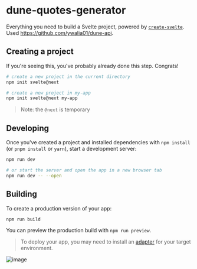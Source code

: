 # dune-quotes-generator

Everything you need to build a Svelte project, powered by [`create-svelte`](https://github.com/sveltejs/kit/tree/master/packages/create-svelte).
Used https://github.com/ywalia01/dune-api.

## Creating a project

If you're seeing this, you've probably already done this step. Congrats!

```bash
# create a new project in the current directory
npm init svelte@next

# create a new project in my-app
npm init svelte@next my-app
```

> Note: the `@next` is temporary

## Developing

Once you've created a project and installed dependencies with `npm install` (or `pnpm install` or `yarn`), start a development server:

```bash
npm run dev

# or start the server and open the app in a new browser tab
npm run dev -- --open
```

## Building

To create a production version of your app:

```bash
npm run build
```

You can preview the production build with `npm run preview`.

> To deploy your app, you may need to install an [adapter](https://kit.svelte.dev/docs/adapters) for your target environment.

![image](https://user-images.githubusercontent.com/79361847/162103931-0a781a2a-2b1f-474d-808b-1ae6ead0d3cd.png)
